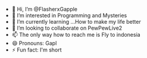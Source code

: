 - 👋 Hi, I’m @FlasherxGapple
- 👀 I’m interested in Programming and Mysteries 
- 🌱 I’m currently learning ...How to make my life better
- 💞️ I’m looking to collaborate on PewPewLive2
- 📫 The only way how to reach me is Fly to indonesia
- 😄 Pronouns: Gapl
- ⚡ Fun fact: I'm short

<!---
FlasherxGapple/FlasherxGapple is a ✨ special ✨ repository because its `README.md` (this file) appears on your GitHub profile.
You can click the Preview link to take a look at your changes.
--->
